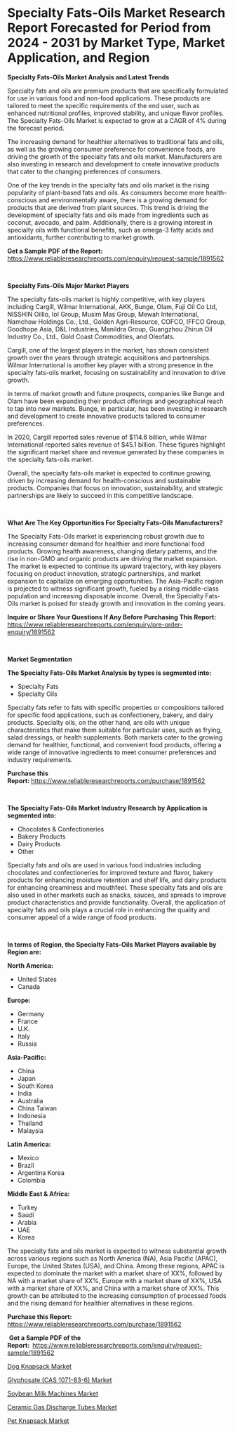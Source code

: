 <p><h1>Specialty Fats-Oils Market Research Report Forecasted for Period from 2024 -  2031 by Market Type, Market Application, and Region</h1></p><p><strong>Specialty Fats-Oils Market Analysis and Latest Trends</strong></p>
<p><p>Specialty fats and oils are premium products that are specifically formulated for use in various food and non-food applications. These products are tailored to meet the specific requirements of the end user, such as enhanced nutritional profiles, improved stability, and unique flavor profiles. The Specialty Fats-Oils Market is expected to grow at a CAGR of 4% during the forecast period.</p><p>The increasing demand for healthier alternatives to traditional fats and oils, as well as the growing consumer preference for convenience foods, are driving the growth of the specialty fats and oils market. Manufacturers are also investing in research and development to create innovative products that cater to the changing preferences of consumers.</p><p>One of the key trends in the specialty fats and oils market is the rising popularity of plant-based fats and oils. As consumers become more health-conscious and environmentally aware, there is a growing demand for products that are derived from plant sources. This trend is driving the development of specialty fats and oils made from ingredients such as coconut, avocado, and palm. Additionally, there is a growing interest in specialty oils with functional benefits, such as omega-3 fatty acids and antioxidants, further contributing to market growth.</p></p>
<p><strong>Get a Sample PDF of the Report:&nbsp;</strong> <a href="https://www.reliableresearchreports.com/enquiry/request-sample/1891562">https://www.reliableresearchreports.com/enquiry/request-sample/1891562</a></p>
<p>&nbsp;</p>
<p><strong>Specialty Fats-Oils Major Market Players</strong></p>
<p><p>The specialty fats-oils market is highly competitive, with key players including Cargill, Wilmar International, AKK, Bunge, Olam, Fuji Oil Co Ltd, NISSHIN Oillio, IoI Group, Musim Mas Group, Mewah International, Namchow Holdings Co., Ltd., Golden Agri-Resource, COFCO, IFFCO Group, Goodhope Asia, D&L Industries, Manildra Group, Guangzhou Zhirun Oil Industry Co., Ltd., Gold Coast Commodities, and Oleofats.</p><p>Cargill, one of the largest players in the market, has shown consistent growth over the years through strategic acquisitions and partnerships. Wilmar International is another key player with a strong presence in the specialty fats-oils market, focusing on sustainability and innovation to drive growth.</p><p>In terms of market growth and future prospects, companies like Bunge and Olam have been expanding their product offerings and geographical reach to tap into new markets. Bunge, in particular, has been investing in research and development to create innovative products tailored to consumer preferences.</p><p>In 2020, Cargill reported sales revenue of $114.6 billion, while Wilmar International reported sales revenue of $45.1 billion. These figures highlight the significant market share and revenue generated by these companies in the specialty fats-oils market.</p><p>Overall, the specialty fats-oils market is expected to continue growing, driven by increasing demand for health-conscious and sustainable products. Companies that focus on innovation, sustainability, and strategic partnerships are likely to succeed in this competitive landscape.</p></p>
<p>&nbsp;</p>
<p><strong>What Are The Key Opportunities For Specialty Fats-Oils Manufacturers?</strong></p>
<p><p>The Specialty Fats-Oils market is experiencing robust growth due to increasing consumer demand for healthier and more functional food products. Growing health awareness, changing dietary patterns, and the rise in non-GMO and organic products are driving the market expansion. The market is expected to continue its upward trajectory, with key players focusing on product innovation, strategic partnerships, and market expansion to capitalize on emerging opportunities. The Asia-Pacific region is projected to witness significant growth, fueled by a rising middle-class population and increasing disposable income. Overall, the Specialty Fats-Oils market is poised for steady growth and innovation in the coming years.</p></p>
<p><strong>Inquire or Share Your Questions If Any Before Purchasing This Report:</strong> <a href="https://www.reliableresearchreports.com/enquiry/pre-order-enquiry/1891562">https://www.reliableresearchreports.com/enquiry/pre-order-enquiry/1891562</a></p>
<p>&nbsp;</p>
<p><strong>Market Segmentation</strong></p>
<p><strong>The Specialty Fats-Oils Market Analysis by types is segmented into:</strong></p>
<p><ul><li>Specialty Fats</li><li>Specialty Oils</li></ul></p>
<p><p>Specialty fats refer to fats with specific properties or compositions tailored for specific food applications, such as confectionery, bakery, and dairy products. Specialty oils, on the other hand, are oils with unique characteristics that make them suitable for particular uses, such as frying, salad dressings, or health supplements. Both markets cater to the growing demand for healthier, functional, and convenient food products, offering a wide range of innovative ingredients to meet consumer preferences and industry requirements.</p></p>
<p><strong>Purchase this Report:&nbsp;</strong><a href="https://www.reliableresearchreports.com/purchase/1891562">https://www.reliableresearchreports.com/purchase/1891562</a></p>
<p>&nbsp;</p>
<p><strong>The Specialty Fats-Oils Market Industry Research by Application is segmented into:</strong></p>
<p><ul><li>Chocolates & Confectioneries</li><li>Bakery Products</li><li>Dairy Products</li><li>Other</li></ul></p>
<p><p>Specialty fats and oils are used in various food industries including chocolates and confectioneries for improved texture and flavor, bakery products for enhancing moisture retention and shelf life, and dairy products for enhancing creaminess and mouthfeel. These specialty fats and oils are also used in other markets such as snacks, sauces, and spreads to improve product characteristics and provide functionality. Overall, the application of specialty fats and oils plays a crucial role in enhancing the quality and consumer appeal of a wide range of food products.</p></p>
<p>&nbsp;</p>
<p><strong>In terms of Region, the Specialty Fats-Oils Market Players available by Region are:</strong></p>
<p>
    <p> <strong> North America: </strong>
        <ul>
            <li>United States</li>
            <li>Canada</li>
        </ul>
        </p> 
    <p> <strong> Europe: </strong>
        <ul>
            <li>Germany</li>
            <li>France</li>
            <li>U.K.</li>
            <li>Italy</li>
            <li>Russia</li>
        </ul>
        </p> 
    <p> <strong> Asia-Pacific: </strong>
        <ul>
            <li>China</li>
            <li>Japan</li>
            <li>South Korea</li>
            <li>India</li>
            <li>Australia</li>
            <li>China Taiwan</li>
            <li>Indonesia</li>
            <li>Thailand</li>
            <li>Malaysia</li>
        </ul>
        </p> 
    <p> <strong> Latin America: </strong>
        <ul>
            <li>Mexico</li>
            <li>Brazil</li>
            <li>Argentina Korea</li>
            <li>Colombia</li>
        </ul>
        </p> 
    <p> <strong> Middle East & Africa: </strong>
        <ul>
            <li>Turkey</li>
            <li>Saudi</li>
            <li>Arabia</li>
            <li>UAE</li>
            <li>Korea</li>
        </ul>
    </p>
    </p>
<p><p>The specialty fats and oils market is expected to witness substantial growth across various regions such as North America (NA), Asia Pacific (APAC), Europe, the United States (USA), and China. Among these regions, APAC is expected to dominate the market with a market share of XX%, followed by NA with a market share of XX%, Europe with a market share of XX%, USA with a market share of XX%, and China with a market share of XX%. This growth can be attributed to the increasing consumption of processed foods and the rising demand for healthier alternatives in these regions.</p></p>
<p><strong>Purchase this Report: </strong><a href="https://www.reliableresearchreports.com/purchase/1891562">https://www.reliableresearchreports.com/purchase/1891562</a></p>
<p>&nbsp;<strong>Get a Sample PDF of the Report:&nbsp;&nbsp;</strong><a href="https://www.reliableresearchreports.com/enquiry/request-sample/1891562">https://www.reliableresearchreports.com/enquiry/request-sample/1891562</a></p>
<p><strong></strong></p>
<p><p><a href="https://view.publitas.com/reportprime-1/dog-knapsack-market-share-market-new-trends-analysis-report-by-type-by-application-by-end-use-by-region-and-segment-forecasts-2024-2031/">Dog Knapsack Market</a></p><p><a href="https://poised-avenue-46d.notion.site/Global-Glyphosate-CAS-1071-83-6-Market-by-Types-Applications-and-Major-Players-with-Regional-Gr-a3040ffcb7d04249a13915e785514f92">Glyphosate (CAS 1071-83-6) Market</a></p><p><a href="https://gamy-alyssum-396.notion.site/Soybean-Milk-Machines-Market-Size-Evaluating-its-Market-Trends-Growth-and-Projections-2024-2031-0d7633faaaef4ded9be96ecc8e81f45c">Soybean Milk Machines Market</a></p><p><a href="https://fearless-okapi-6c8.notion.site/Ceramic-Gas-Discharge-Tubes-Market-Size-Share-Trends-Analysis-Report-By-Application-Regional-Out-e51a7675f3cf4d90aef2f025b26b6f52">Ceramic Gas Discharge Tubes Market</a></p><p><a href="https://view.publitas.com/reportprime-1/pet-knapsack-market-size-share-trends-analysis-report-by-application-regional-outlook-competitive-strategies-and-segment-forecasts-2024-2031/">Pet Knapsack Market</a></p></p>